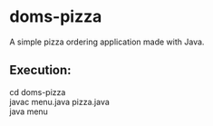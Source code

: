 # doms-pizza
A simple pizza ordering application made with Java.

## Execution:  
cd doms-pizza   
javac menu.java pizza.java   
java menu   
